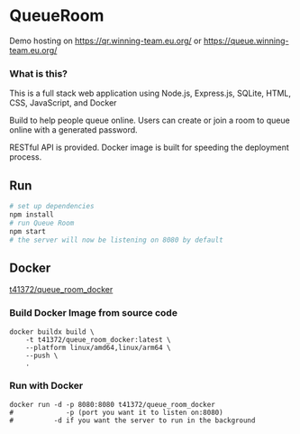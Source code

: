 # QueueRoom
Demo hosting on https://qr.winning-team.eu.org/
or https://queue.winning-team.eu.org/
### What is this?
This is a full stack web application using Node.js, Express.js, SQLite, HTML, CSS, JavaScript, and Docker

Build to help people queue online. Users can create or join a room to queue online with a generated password. 

RESTful API is provided. Docker image is built for speeding the deployment process.

 
## Run
~~~ bash
# set up dependencies
npm install
# run Queue Room
npm start
# the server will now be listening on 8080 by default
~~~~

## Docker
[t41372/queue_room_docker](https://hub.docker.com/repository/docker/t41372/queue_room_docker)

### Build Docker Image from source code
~~~~ shell
docker buildx build \
    -t t41372/queue_room_docker:latest \
    --platform linux/amd64,linux/arm64 \
    --push \
    .

~~~~
### Run with Docker
~~~~ shell
docker run -d -p 8080:8080 t41372/queue_room_docker
#             -p (port you want it to listen on:8080)
#          -d if you want the server to run in the background
~~~~

